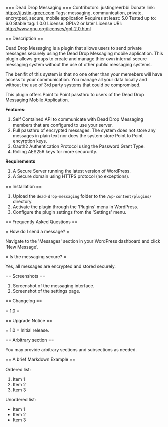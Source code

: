 === Dead Drop Messaging ===
Contributors: justingreerbbi
Donate link: https://justin-greer.com
Tags: messaging, communication, private, encrytped, secure, mobile application
Requires at least: 5.0
Tested up to: 6.0
Stable tag: 1.0.0
License: GPLv2 or later
License URI: http://www.gnu.org/licenses/gpl-2.0.html

== Description ==

Dead Drop Messaging is a plugin that allows users to send private messages securely using the Dead Drop Messaging mobile application.
This plugin allows groups to create and manage thier own internal secure messaging system without the use of other public messaging systems.

The benifit of this system is that no one other than your memebers will have access to your communication. You manage all your data locally
and without the use of 3rd party systems that could be compromised.

This plugin offers Point to Point passthru to users of the Dead Drop Messaging Mobile Application.

**Features:**

1. Self Contained API to communicate with Dead Drop Messaging members that are configured to use your server.
2. Full passthru of encrypted messages. The system does not store any messages in plain text nor does the system store Point to Point encyrption keys.
3. Oauth2 Authentication Protocol using the Password Grant Type.
4. Rolling AES256 keys for more secururity.

**Requirements**

1. A Secure Server running the latest version of WordPress.
2. A Secure domain using HTTPS protocol (no exceptions).

== Installation ==

1. Upload the `dead-drop-messaging` folder to the `/wp-content/plugins/` directory.
2. Activate the plugin through the 'Plugins' menu in WordPress.
3. Configure the plugin settings from the 'Settings' menu.

== Frequently Asked Questions ==

= How do I send a message? =

Navigate to the 'Messages' section in your WordPress dashboard and click 'New Message'.

= Is the messaging secure? =

Yes, all messages are encrypted and stored securely.

== Screenshots ==

1. Screenshot of the messaging interface.
2. Screenshot of the settings page.

== Changelog ==

= 1.0 =

== Upgrade Notice ==

= 1.0 =
Initial release.

== Arbitrary section ==

You may provide arbitrary sections and subsections as needed.

== A brief Markdown Example ==

Ordered list:

1. Item 1
2. Item 2
3. Item 3

Unordered list:

-   Item 1
-   Item 2
-   Item 3
